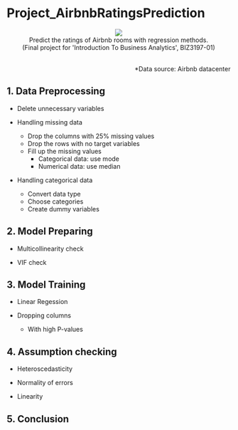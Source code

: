 # Project_AirbnbRatingsPrediction
<p align='center'>
<img src='https://i.imgur.com/cqdVyfs.jpg'>
<br />Predict the ratings of Airbnb rooms with regression methods.
<br />(Final project for 'Introduction To Business Analytics', BIZ3197-01)
</p>
<p align='right'>
<br />*Data source: Airbnb datacenter
</p>

## 1. Data Preprocessing

- Delete unnecessary variables

- Handling missing data
  - Drop the columns with 25% missing values
  - Drop the rows with no target variables
  - Fill up the missing values
    - Categorical data: use mode
    - Numerical data: use median
  
- Handling categorical data
  - Convert data type
  - Choose categories
  - Create dummy variables
 
## 2. Model Preparing

- Multicollinearity check

- VIF check

## 3. Model Training

- Linear Regession

- Dropping columns
  - With high P-values

## 4. Assumption checking

- Heteroscedasticity
 
- Normality of errors
 
- Linearity
  
## 5. Conclusion
